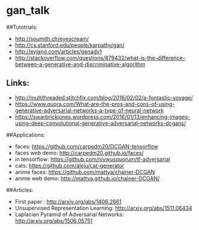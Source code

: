 # gan_talk


##Tutotrials:

* http://soumith.ch/eyescream/
* http://cs.stanford.edu/people/karpathy/gan/
* http://evjang.com/articles/genadv1
* http://stackoverflow.com/questions/879432/what-is-the-difference-between-a-generative-and-discriminative-algorithm

## Links:

* http://multithreaded.stitchfix.com/blog/2016/02/02/a-fontastic-voyage/
* https://www.quora.com/What-are-the-pros-and-cons-of-using-generative-adversarial-networks-a-type-of-neural-network
* https://swarbrickjones.wordpress.com/2016/01/13/enhancing-images-using-deep-convolutional-generative-adversarial-networks-dcgans/

##Applications:

* faces: https://github.com/carpedm20/DCGAN-tensorflow
* faces web demo: http://carpedm20.github.io/faces/
* in tensorflow: https://github.com/nivwusquorum/tf-adversarial
* cats: https://github.com/aleju/cat-generator
* anime faces: https://github.com/mattya/chainer-DCGAN
* anime web demo: http://mattya.github.io/chainer-DCGAN/

##Articles:

* First paper : http://arxiv.org/abs/1406.2661
* Unsupervised Representation Learning:​ ​http://arxiv.org/abs/1511.06434
* Laplacian Pyramid of Adversarial Networks: http://arxiv.org/abs/1506.05751
